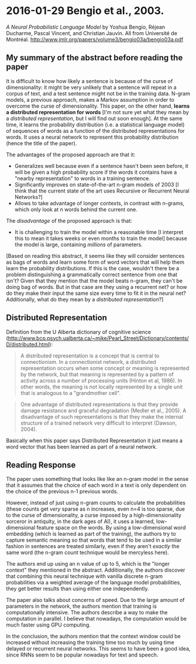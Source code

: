 # 2016-01-29 Bengio et al., 2003.
*A Neural Probabilistic Language Model* by Yoshua Bengio, Réjean Ducharme, Pascal Vincent, and Christian Jauvin. All from Université de Montréal.
http://www.jmlr.org/papers/volume3/bengio03a/bengio03a.pdf

## My summary of the abstract before reading the paper
It is difficult to know how likely a sentence is because of the curse of dimensionality: it might be very unlikely that a sentence will repeat in a corpus of text, and a test sentence might not be in the training data. N-gram models, a previous approach, makes a Markov assumption in order to overcome the curse of dimensionality. This paper, on the other hand, **learns a distributed representation for words** [I'm not sure yet what they mean by a *distributed representation*, but I will find out soon enough]. At the same time, it learns the probability distribution (i.e. a statistical language model) of sequences of words as a function of the distributed representations for words. It uses a neural network to represent this probability distribution (hence the title of the paper).

The advantages of the proposed approach are that it:

* Generalizes well because even if a sentence hasn't been seen before, it will be given a high probability score if the words it contains have a "nearby representation" to words in a training sentence.
* Significantly improves on state-of-the-art n-gram models of 2003 [I think that the current state of the art uses Recursive or Recurrent Neural Networks?]
* Allows to take advantage of longer contexts, in contrast with n-grams, which only look at n words behind the current one.

The *disadvantage* of the proposed approach is that:

* It is challenging to train the model within a reasonable time [I interpret this to mean it takes weeks or even months to train the model] because the model is large, containing *millions* of parameters.

[Based on reading this abstract, it seems like they will consider sentences as bags of words and learn some form of word vectors that will help them learn the probability distributions. If this is the case, wouldn't there be a problem distinguishing a grammatically correct sentence from one that isn't? Given that they mention that the model beats n-gram, they can't be doing bag of words. But in that case are they using a recurrent net? or how do they make their input the same size every time to fit it in the neural net? Additionally, what do they mean by a *distributed representation*?]

## Distributed Representation
Definition from the U Alberta dictionary of cognitive science (http://www.bcp.psych.ualberta.ca/~mike/Pearl_Street/Dictionary/contents/D/distributed.html):

> A distributed representation is a concept that is central to connectionism. In a connectionist network, a distributed representation occurs when some concept or meaning is represented by the network, but that meaning is represented by a pattern of activity across a number of processing units (Hinton et al, 1986). In other words, the meaning is not locally represented by a single unit that is analogous to a "grandmother cell".

> One advantage of distributed representations is that they provide damage resistance and graceful degradation (Medler et al., 2005). A disadvantage of such representations is that they make the internal structure of a trained network very difficult to interpret (Dawson, 2004).

Basically when this paper says Distributed Representation it just means a word vector that has been learned as part of a neural network.

## Reading Response
The paper uses something that looks like like an n-gram model in the sense that it assumes that the choice of each word in a text is only dependent on the choice of the previous n-1 previous words.

However, instead of just using n-gram counts to calculate the probabilities (these counts get *very* sparse as n increases, even n=4 is too sparse, due to the curse of dimensionality, a curse imposed by a high-dimensionality sorceror in antiquity, in the dark ages of AI), it uses a learned, low-dimensional feature space on the words. By using a low-dimensional word embedding (which is learned as part of the training), the authors try to capture semantic meaning so that words that tend to be used in a similar fashion in sentences are treated similarly, even if they aren't *exactly* the same word (the n-gram count technique would be mercyless here).

The authors end up using an n value of up to 5, which is the "longer context" they mentioned in the abstract. Additionally, the authors discover that combining this neural technique with vanilla discrete n-gram probabilities via a weighted average of the language model probabilities, they get better results than using either one independently.

The paper also talks about concerns of speed. Due to the large amount of parameters in the network, the authors mention that training is computationally intensive. The authors describe a way to make the computation in parallel. I believe that nowadays, the computation would be much faster using GPU computing.

In the conclusion, the authors mention that the context window could be increased without increasing the training time too much by using time delayed or recurrent neural networks. This seems to have been a good idea, since RNNs seem to be popular nowadays for text and speech.
